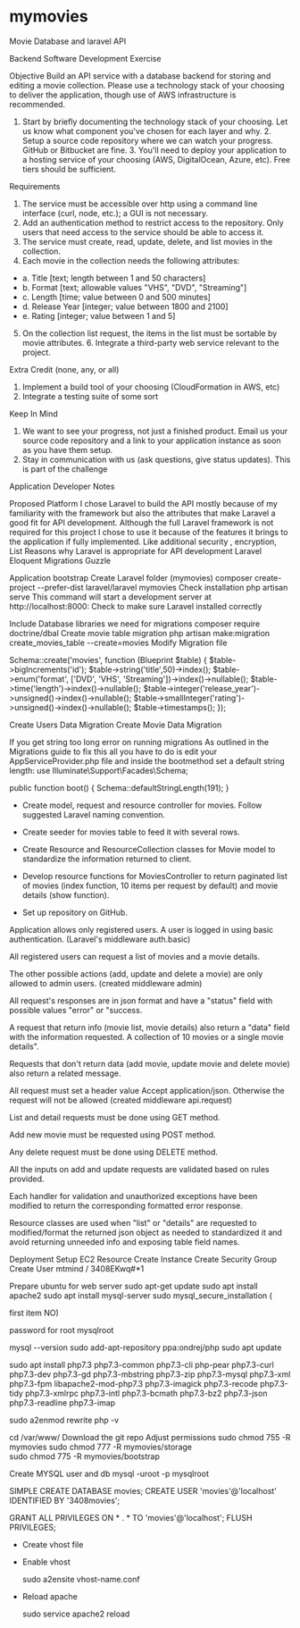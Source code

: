 # mymovies
Movie Database and laravel API


Backend Software Development Exercise 
 
Objective Build an API service with a database backend for storing and editing a movie collection. Please use a technology stack of your choosing to deliver the application, though use of AWS infrastructure is recommended.  
 
1. Start by briefly documenting the technology stack of your choosing. Let us know what component you've chosen for each layer and why. 2. Setup a source code repository where we can watch your progress. GitHub or Bitbucket are fine. 3. You'll need to deploy your application to a hosting service of your choosing (AWS, DigitalOcean, Azure, etc). Free tiers should be sufficient. 
 
Requirements 
1. The service must be accessible over http using a command line interface (curl, node, etc.); a GUI is not necessary. 
2. Add an authentication method to restrict access to the repository. Only users that need access to the service should be able to access it. 
3. The service must create, read, update, delete, and list movies in the collection. 
4. Each movie in the collection needs the following attributes: 
* a. Title [text; length between 1 and 50 characters] 
* b. Format [text; allowable values "VHS", "DVD", "Streaming"] 
* c. Length [time; value between 0 and 500 minutes] 
* d. Release Year [integer; value between 1800 and 2100] 
* e. Rating [integer; value between 1 and 5] 


5. On the collection list request, the items in the list must be sortable by movie attributes. 6. Integrate a third-party web service relevant to the project. 
 
Extra Credit (none, any, or all) 
1. Implement a build tool of your choosing (CloudFormation in AWS, etc) 
2. Integrate a testing suite of some sort 
 
Keep In Mind 
1. We want to see your progress, not just a finished product. Email us your source code repository and a link to your application instance as soon as you have them setup. 
2. Stay in communication with us (ask questions, give status updates). This is part of the challenge

Application Developer Notes

Proposed Platform
I chose Laravel to build the API mostly because of my familiarity with the framework but also the attributes that make Laravel a good fit for API development. 
Although the full Laravel framework is not required for this project I chose to use it because of the features it brings to the application if fully implemented. Like additional security , encryption, 
List Reasons why Laravel is appropriate for API development
Laravel
Eloquent
Migrations
Guzzle

Application bootstrap
Create Laravel folder (mymovies)
composer create-project --prefer-dist laravel/laravel mymovies
Check installation
php artisan serve
 This command will start a development server at http://localhost:8000:
Check to make sure Laravel installed correctly

Include Database libraries we need for migrations
composer require doctrine/dbal
Create movie table migration
php artisan make:migration create_movies_table --create=movies
Modify Migration file 

Schema::create('movies', function (Blueprint $table) {
    $table->bigIncrements('id');
    $table->string('title',50)->index();
    $table->enum('format', ['DVD', 'VHS', 'Streaming'])->index()->nullable();
    $table->time('length')->index()->nullable();
    $table->integer('release_year')->unsigned()->index()->nullable();
    $table->smallInteger('rating')->unsigned()->index()->nullable();
    $table->timestamps();
});


Create Users Data Migration
Create Movie Data Migration


If you get string too long error on running migrations
As outlined in the Migrations guide to fix this all you have to do is edit your AppServiceProvider.php file and inside the bootmethod set a default string length:
use Illuminate\Support\Facades\Schema;

public function boot()
{
    Schema::defaultStringLength(191);
}


- Create model, request and resource controller for movies. Follow suggested Laravel naming convention.

- Create seeder for movies table to feed it with several rows.

- Create Resource and ResourceCollection classes for Movie model to standardize the information returned to client.

- Develop resource functions for MoviesController to return paginated list of movies (index function, 10 items per request by default) and movie details (show function).

- Set up repository on GitHub.

Application allows only registered users. A user is logged in using basic authentication. (Laravel's middleware auth.basic)

All registered users can request a list of movies and a movie details.

The other possible actions (add, update and delete a movie) are only allowed to admin users. (created middleware admin)

All request's responses are in json format and have a  "status" field with possible values "error" or "success.

A request that return info (movie list, movie details) also return a "data" field with the information requested. A collection of 10 movies or a single movie details".

Requests that don't return data (add movie, update movie and delete movie) also return a related message.

All request must set a header value Accept application/json. Otherwise the request will not be allowed (created middleware api.request)

List and detail requests must be done using GET method.

Add new movie must be requested using  POST method.

Any delete request must be done using  DELETE method.

All the inputs on add and update requests are validated based on rules provided.

Each handler for validation and unauthorized exceptions have been modified to return the corresponding formatted error response.

Resource classes are used when "list" or "details" are requested to modified/format the returned json object as needed to standardized it and avoid returning unneeded info and exposing table field names.


Deployment
Setup EC2 Resource
Create Instance
Create Security Group
Create User
mtmind / 3408EKwq#*1

Prepare ubuntu for web server
sudo apt-get update
sudo apt install apache2
sudo apt install mysql-server
sudo mysql_secure_installation (

first item NO)

password for root
mysqlroot

mysql --version
sudo add-apt-repository ppa:ondrej/php
sudo apt update

sudo apt install php7.3 php7.3-common php7.3-cli php-pear php7.3-curl php7.3-dev php7.3-gd php7.3-mbstring php7.3-zip php7.3-mysql php7.3-xml php7.3-fpm libapache2-mod-php7.3 php7.3-imagick php7.3-recode php7.3-tidy php7.3-xmlrpc php7.3-intl php7.3-bcmath php7.3-bz2 php7.3-json php7.3-readline php7.3-imap 

sudo a2enmod rewrite 
php -v

cd /var/www/
Download the git repo
Adjust permissions
sudo chmod 755 -R mymovies 
sudo chmod 777 -R mymovies/storage  
sudo chmod 775 -R mymovies/bootstrap

Create MYSQL user and db 
mysql -uroot -p mysqlroot

SIMPLE
CREATE DATABASE movies;
CREATE USER 'movies'@'localhost' IDENTIFIED BY '3408movies';

GRANT ALL PRIVILEGES ON * . * TO 'movies'@'localhost';
FLUSH PRIVILEGES;

- Create vhost file

- Enable vhost

    sudo a2ensite vhost-name.conf

- Reload apache

    sudo service apache2 reload
